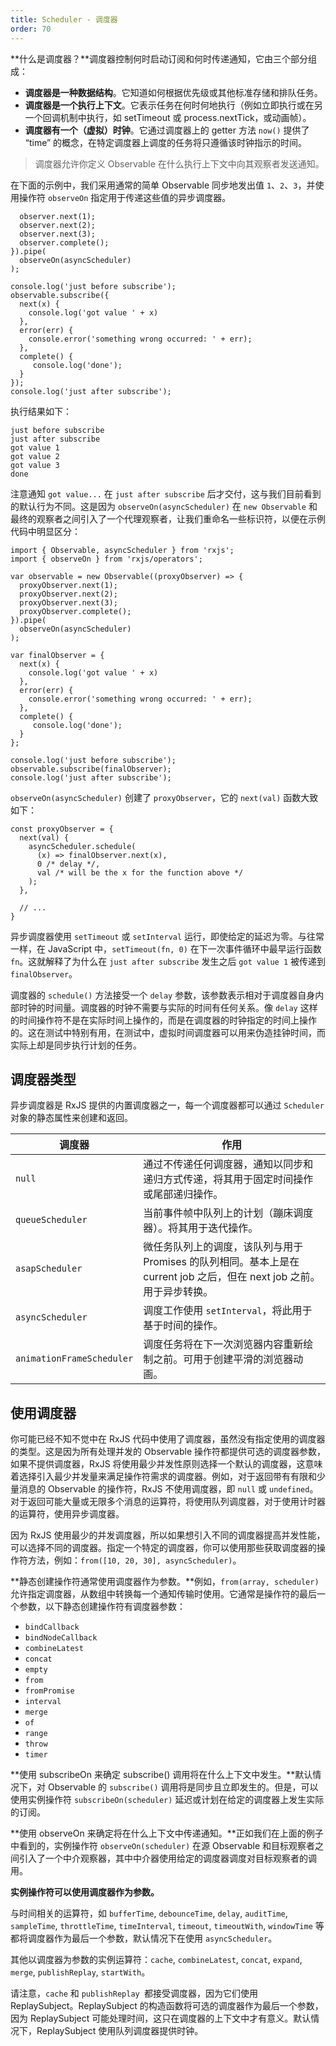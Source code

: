```yaml
---
title: Scheduler - 调度器
order: 70
---
```


**什么是调度器？**调度器控制何时启动订阅和何时传递通知，它由三个部分组成：

- **调度器是一种数据结构**。它知道如何根据优先级或其他标准存储和排队任务。
- **调度器是一个执行上下文**。它表示任务在何时何地执行（例如立即执行或在另一个回调机制中执行，如 setTimeout 或 process.nextTick，或动画帧）。
- **调度器有一个（虚拟）时钟**。它通过调度器上的 getter 方法 `now()` 提供了 “time” 的概念，在特定调度器上调度的任务将只遵循该时钟指示的时间。

> 调度器允许你定义 Observable 在什么执行上下文中向其观察者发送通知。

在下面的示例中，我们采用通常的简单 Observable 同步地发出值 `1`、`2`、`3`，并使用操作符 `observeOn` 指定用于传递这些值的异步调度器。

```
  observer.next(1);
  observer.next(2);
  observer.next(3);
  observer.complete();
}).pipe(
  observeOn(asyncScheduler)
);

console.log('just before subscribe');
observable.subscribe({
  next(x) {
    console.log('got value ' + x)
  },
  error(err) {
    console.error('something wrong occurred: ' + err);
  },
  complete() {
     console.log('done');
  }
});
console.log('just after subscribe');
```

执行结果如下：

```
just before subscribe
just after subscribe
got value 1
got value 2
got value 3
done
```

注意通知 `got value...` 在 `just after subscribe` 后才交付，这与我们目前看到的默认行为不同。这是因为 `observeOn(asyncScheduler)` 在 `new Observable` 和最终的观察者之间引入了一个代理观察者，让我们重命名一些标识符，以便在示例代码中明显区分：

```
import { Observable, asyncScheduler } from 'rxjs';
import { observeOn } from 'rxjs/operators';

var observable = new Observable((proxyObserver) => {
  proxyObserver.next(1);
  proxyObserver.next(2);
  proxyObserver.next(3);
  proxyObserver.complete();
}).pipe(
  observeOn(asyncScheduler)
);

var finalObserver = {
  next(x) {
    console.log('got value ' + x)
  },
  error(err) {
    console.error('something wrong occurred: ' + err);
  },
  complete() {
     console.log('done');
  }
};

console.log('just before subscribe');
observable.subscribe(finalObserver);
console.log('just after subscribe');
```

`observeOn(asyncScheduler)` 创建了 `proxyObserver`，它的 `next(val)` 函数大致如下：

```
const proxyObserver = {
  next(val) {
    asyncScheduler.schedule(
      (x) => finalObserver.next(x),
      0 /* delay */,
      val /* will be the x for the function above */
    );
  },

  // ...
}
```

异步调度器使用 `setTimeout` 或 `setInterval` 运行，即使给定的延迟为零。与往常一样，在 JavaScript 中，`setTimeout(fn, 0)` 在下一次事件循环中最早运行函数 `fn`。这就解释了为什么在 `just after subscribe` 发生之后 `got value 1` 被传递到 `finalObserver`。

调度器的 `schedule()` 方法接受一个 `delay` 参数，该参数表示相对于调度器自身内部时钟的时间量。调度器的时钟不需要与实际的时间有任何关系。像 `delay` 这样的时间操作符不是在实际时间上操作的，而是在调度器的时钟指定的时间上操作的。这在测试中特别有用，在测试中，虚拟时间调度器可以用来伪造挂钟时间，而实际上却是同步执行计划的任务。

## 调度器类型

异步调度器是 RxJS 提供的内置调度器之一，每一个调度器都可以通过 `Scheduler` 对象的静态属性来创建和返回。

| 调度器                    | 作用                                                                                                                  |
| ------------------------- | --------------------------------------------------------------------------------------------------------------------- |
| `null`                    | 通过不传递任何调度器，通知以同步和递归方式传递，将其用于固定时间操作或尾部递归操作。                                  |
| `queueScheduler`          | 当前事件帧中队列上的计划（蹦床调度器）。将其用于迭代操作。                                                            |
| `asapScheduler`           | 微任务队列上的调度，该队列与用于 Promises 的队列相同。基本上是在 current job 之后，但在 next job 之前。用于异步转换。 |
| `asyncScheduler`          | 调度工作使用 `setInterval`，将此用于基于时间的操作。                                                                  |
| `animationFrameScheduler` | 调度任务将在下一次浏览器内容重新绘制之前。可用于创建平滑的浏览器动画。                                                |

## 使用调度器

你可能已经不知不觉中在 RxJS 代码中使用了调度器，虽然没有指定使用的调度器的类型。这是因为所有处理并发的 Observable 操作符都提供可选的调度器参数，如果不提供调度器，RxJS 将使用最少并发性原则选择一个默认的调度器，这意味着选择引入最少并发量来满足操作符需求的调度器。例如，对于返回带有有限和少量消息的 Observable 的操作符，RxJS 不使用调度器，即 `null` 或 `undefined`。对于返回可能大量或无限多个消息的运算符，将使用队列调度器，对于使用计时器的运算符，使用异步调度器。

因为 RxJS 使用最少的并发调度器，所以如果想引入不同的调度器提高并发性能，可以选择不同的调度器。指定一个特定的调度器，你可以使用那些获取调度器的操作符方法，例如：`from([10, 20, 30], asyncScheduler)`。

**静态创建操作符通常使用调度器作为参数。**例如，`from(array, scheduler)` 允许指定调度器，从数组中转换每一个通知传输时使用。它通常是操作符的最后一个参数，以下静态创建操作符有调度器参数：

- `bindCallback`
- `bindNodeCallback`
- `combineLatest`
- `concat`
- `empty`
- `from`
- `fromPromise`
- `interval`
- `merge`
- `of`
- `range`
- `throw`
- `timer`

**使用 subscribeOn 来确定 subscribe() 调用将在什么上下文中发生。**默认情况下，对 Observable 的 `subscribe()` 调用将是同步且立即发生的。但是，可以使用实例操作符 `subscribeOn(scheduler)` 延迟或计划在给定的调度器上发生实际的订阅。

**使用 observeOn 来确定将在什么上下文中传递通知。**正如我们在上面的例子中看到的，实例操作符 `observeOn(scheduler)` 在源 Observable 和目标观察者之间引入了一个中介观察器，其中中介器使用给定的调度器调度对目标观察者的调用。

**实例操作符可以使用调度器作为参数。**

与时间相关的运算符，如 `bufferTime`, `debounceTime`, `delay`, `auditTime`, `sampleTime`, `throttleTime`, `timeInterval`, `timeout`, `timeoutWith`, `windowTime` 等都将调度器作为最后一个参数，默认情况下在使用 `asyncScheduler`。

其他以调度器为参数的实例运算符：`cache`, `combineLatest`, `concat`, `expand`, `merge`, `publishReplay`, `startWith`。

请注意，`cache` 和 `publishReplay `都接受调度器，因为它们使用 ReplaySubject。ReplaySubject 的构造函数将可选的调度器作为最后一个参数，因为 ReplaySubject 可能处理时间，这只在调度器的上下文中才有意义。默认情况下，ReplaySubject 使用队列调度器提供时钟。
